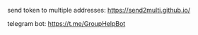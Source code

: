 send token to multiple addresses: https://send2multi.github.io/

telegram bot: https://t.me/GroupHelpBot